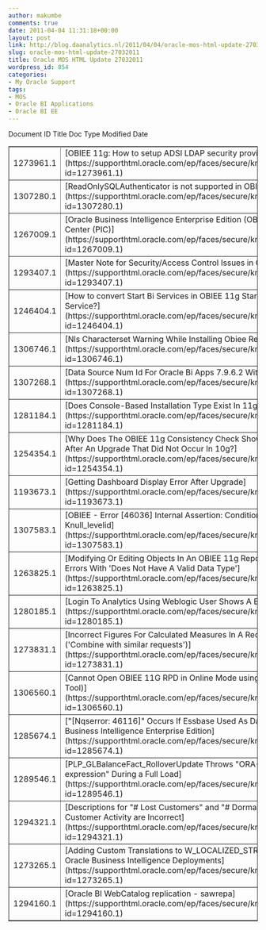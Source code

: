 ```yaml
---
author: makumbe
comments: true
date: 2011-04-04 11:31:18+00:00
layout: post
link: http://blog.daanalytics.nl/2011/04/04/oracle-mos-html-update-27032011/
slug: oracle-mos-html-update-27032011
title: Oracle MOS HTML Update 27032011
wordpress_id: 854
categories:
- My Oracle Support
tags:
- MOS
- Oracle BI Applications
- Oracle BI EE
---
```



<table cellpadding="2" cellspacing="3" align="center" border="1" width="100%" >
<tbody >
<tr >
Document ID
Title
Doc Type
Modified Date
</tr>
<tr >

<td >1273961.1
</td>

<td >[OBIEE  11g: How to setup ADSI LDAP security provider](https://supporthtml.oracle.com/ep/faces/secure/km/DocumentDisplay.jspx?id=1273961.1)
</td>

<td >BULLETIN
</td>

<td >22-MAR-11
</td>
</tr>
<tr >

<td >1307280.1
</td>

<td >[ReadOnlySQLAuthenticator  is not supported in OBIEE 11.1.1.3](https://supporthtml.oracle.com/ep/faces/secure/km/DocumentDisplay.jspx?id=1307280.1)
</td>

<td >HOWTO
</td>

<td >24-MAR-11
</td>
</tr>
<tr >

<td >1267009.1
</td>

<td >[Oracle  Business Intelligence Enterprise Edition (OBIEE) Product Information Center  (PIC)](https://supporthtml.oracle.com/ep/faces/secure/km/DocumentDisplay.jspx?id=1267009.1)
</td>

<td >ALERT
</td>

<td >25-MAR-11
</td>
</tr>
<tr >

<td >1293407.1
</td>

<td >[Master  Note for Security/Access Control Issues in OBIEE](https://supporthtml.oracle.com/ep/faces/secure/km/DocumentDisplay.jspx?id=1293407.1)
</td>

<td >ANNOUNCEMENT
</td>

<td >21-MAR-11
</td>
</tr>
<tr >

<td >1246404.1
</td>

<td >[How  to convert Start Bi Services in OBIEE 11g Start menu into a Windows  Service?](https://supporthtml.oracle.com/ep/faces/secure/km/DocumentDisplay.jspx?id=1246404.1)
</td>

<td >HOWTO
</td>

<td >21-MAR-11
</td>
</tr>
<tr >

<td >1306746.1
</td>

<td >[Nls  Characterset Warning While Installing Obiee Repository](https://supporthtml.oracle.com/ep/faces/secure/km/DocumentDisplay.jspx?id=1306746.1)
</td>

<td >HOWTO
</td>

<td >23-MAR-11
</td>
</tr>
<tr >

<td >1307268.1
</td>

<td >[Data  Source Num Id For Oracle Bi Apps 7.9.6.2 With Ebs R12.1.3](https://supporthtml.oracle.com/ep/faces/secure/km/DocumentDisplay.jspx?id=1307268.1)
</td>

<td >HOWTO
</td>

<td >24-MAR-11
</td>
</tr>
<tr >

<td >1281184.1
</td>

<td >[Does  Console-Based Installation Type Exist In 11g For Linux](https://supporthtml.oracle.com/ep/faces/secure/km/DocumentDisplay.jspx?id=1281184.1)
</td>

<td >HOWTO
</td>

<td >25-MAR-11
</td>
</tr>
<tr >

<td >1254354.1
</td>

<td >[Why  Does The OBIEE 11g Consistency Check Show Errors And Warnings After An Upgrade  That Did Not Occur In 10g?](https://supporthtml.oracle.com/ep/faces/secure/km/DocumentDisplay.jspx?id=1254354.1)
</td>

<td >HOWTO
</td>

<td >24-MAR-11
</td>
</tr>
<tr >

<td >1193673.1
</td>

<td >[Getting  Dashboard Display Error After Upgrade](https://supporthtml.oracle.com/ep/faces/secure/km/DocumentDisplay.jspx?id=1193673.1)
</td>

<td >HOWTO
</td>

<td >22-MAR-11
</td>
</tr>
<tr >

<td >1307583.1
</td>

<td >[OBIEE  - Error [46036] Internal Assertion: Condition Sourcelevelid !=  Knull_levelid](https://supporthtml.oracle.com/ep/faces/secure/km/DocumentDisplay.jspx?id=1307583.1)
</td>

<td >HOWTO
</td>

<td >25-MAR-11
</td>
</tr>
<tr >

<td >1263825.1
</td>

<td >[Modifying  Or Editing Objects In An OBIEE 11g Repository After Upgrade Errors With 'Does  Not Have A Valid Data Type'](https://supporthtml.oracle.com/ep/faces/secure/km/DocumentDisplay.jspx?id=1263825.1)
</td>

<td >PROBLEM
</td>

<td >21-MAR-11
</td>
</tr>
<tr >

<td >1280185.1
</td>

<td >[Login  To Analytics Using Weblogic User Shows A Blank Page](https://supporthtml.oracle.com/ep/faces/secure/km/DocumentDisplay.jspx?id=1280185.1)
</td>

<td >PROBLEM
</td>

<td >23-MAR-11
</td>
</tr>
<tr >

<td >1273831.1
</td>

<td >[Incorrect  Figures For Calculated Measures In A Request With An UNION ('Combine with  similar requests')](https://supporthtml.oracle.com/ep/faces/secure/km/DocumentDisplay.jspx?id=1273831.1)
</td>

<td >PROBLEM
</td>

<td >24-MAR-11
</td>
</tr>
<tr >

<td >1306560.1
</td>

<td >[Cannot  Open OBIEE 11G RPD in Online Mode using Administration (Admin Tool)](https://supporthtml.oracle.com/ep/faces/secure/km/DocumentDisplay.jspx?id=1306560.1)
</td>

<td >PROBLEM
</td>

<td >25-MAR-11
</td>
</tr>
<tr >

<td >1285674.1
</td>

<td >["[Nqserror:  46116]" Occurs If Essbase Used As Datasource for Oracle Business Intelligence  Enterprise Edition](https://supporthtml.oracle.com/ep/faces/secure/km/DocumentDisplay.jspx?id=1285674.1)
</td>

<td >HOWTO
</td>

<td >23-MAR-11
</td>
</tr>
<tr >

<td >1289546.1
</td>

<td >[PLP_GLBalanceFact_RolloverUpdate  Throws "ORA-00936: missing expression" During a Full Load](https://supporthtml.oracle.com/ep/faces/secure/km/DocumentDisplay.jspx?id=1289546.1)
</td>

<td >PROBLEM
</td>

<td >21-MAR-11
</td>
</tr>
<tr >

<td >1294321.1
</td>

<td >[Descriptions  for "# Lost Customers" and "# Dormant Customers" in Sales - Customer Activity  are Incorrect](https://supporthtml.oracle.com/ep/faces/secure/km/DocumentDisplay.jspx?id=1294321.1)
</td>

<td >PROBLEM
</td>

<td >21-MAR-11
</td>
</tr>
<tr >

<td >1273265.1
</td>

<td >[Adding  Custom Translations to W_LOCALIZED_STRING_G for Localizing Oracle Business  Intelligence Deployments](https://supporthtml.oracle.com/ep/faces/secure/km/DocumentDisplay.jspx?id=1273265.1)
</td>

<td >HOWTO
</td>

<td >21-MAR-11
</td>
</tr>
<tr >

<td >1294160.1
</td>

<td >[Oracle  BI WebCatalog replication - sawrepa](https://supporthtml.oracle.com/ep/faces/secure/km/DocumentDisplay.jspx?id=1294160.1)
</td>

<td >HOWTO
</td>

<td >22-MAR-11
</td>
</tr>
</tbody>
</table>
